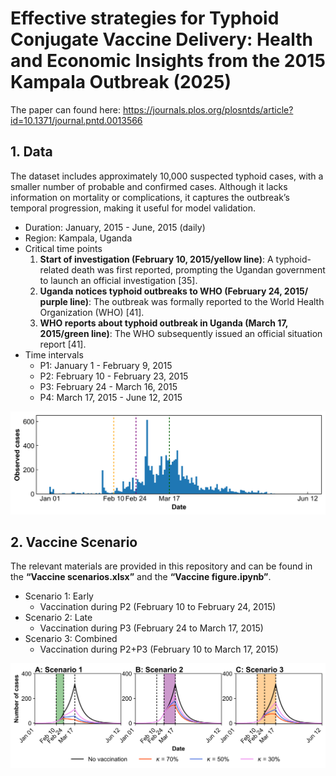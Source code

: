 # Effective strategies for Typhoid Conjugate Vaccine Delivery: Health and Economic Insights from the 2015 Kampala Outbreak (2025)

The paper can found here: https://journals.plos.org/plosntds/article?id=10.1371/journal.pntd.0013566

## 1. Data

The dataset includes approximately 10,000 suspected typhoid cases, with a smaller number of probable and confirmed cases. Although it lacks information on mortality or complications, it captures the outbreak’s temporal progression, making it useful for model validation.

- Duration: January, 2015 - June, 2015 (daily)
- Region: Kampala, Uganda
- Critical time points
    1. **Start of investigation (February 10, 2015/yellow line)**: A typhoid-related death was first reported, prompting the Ugandan government to launch an official investigation [35].
    2. **Uganda notices typhoid outbreaks to WHO (February 24, 2015/ purple line)**: The outbreak was formally reported to the World Health Organization (WHO) [41].
    3. **WHO reports about typhoid outbreak in Uganda (March 17, 2015/green line)**: The WHO subsequently issued an official situation report [41].
- Time intervals
    - P1: January 1 - February 9, 2015
    - P2: February 10 - February 23, 2015
    - P3: February 24 - March 16, 2015
    - P4: March 17, 2015 - June 12, 2015
      
![Data description](Figure/Figure_1.png)

## 2. Vaccine Scenario

The relevant materials are provided in this repository and can be found in the **“Vaccine scenarios.xlsx”** and the **“Vaccine figure.ipynb”**.

- Scenario 1: Early
    - Vaccination during P2 (February 10 to February 24, 2015)
- Scenario 2: Late
    - Vaccination during P3 (February 24 to March 17, 2015)
- Scenario 3: Combined
    - Vaccination during P2+P3 (February 10 to March 17, 2015)

![Vaccine scenarios](Figure/Figure_2.png)
